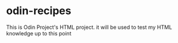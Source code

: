 # odin-recipes

This is Odin Project's HTML project. it will be used to test my HTML knowledge up to this point
